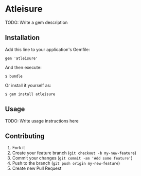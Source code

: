 # Atleisure

TODO: Write a gem description

## Installation

Add this line to your application's Gemfile:

    gem 'atleisure'

And then execute:

    $ bundle

Or install it yourself as:

    $ gem install atleisure

## Usage

TODO: Write usage instructions here

## Contributing

1. Fork it
2. Create your feature branch (`git checkout -b my-new-feature`)
3. Commit your changes (`git commit -am 'Add some feature'`)
4. Push to the branch (`git push origin my-new-feature`)
5. Create new Pull Request
